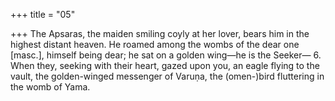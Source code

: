 +++
title = "05"

+++
The Apsaras, the maiden smiling coyly at her lover, bears him in the  highest distant heaven.
He roamed among the wombs of the dear one [masc.], himself being  dear; he sat on a golden wing—he is the Seeker— 6. When they, seeking with their heart, gazed upon you, an eagle flying to  the vault,
the golden-winged messenger of Varuṇa, the (omen-)bird fluttering in  the womb of Yama.